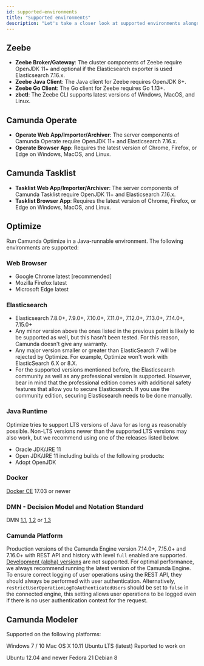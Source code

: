 ```yaml
---
id: supported-environments
title: "Supported environments"
description: "Let's take a closer look at supported environments alongside Zeebe, Operate, and Tasklist."
---
```


## Zeebe

- **Zeebe Broker/Gateway**: The cluster components of Zeebe require OpenJDK 11+ and optional if the Elasticsearch exporter is used Elasticsearch 7.16.x.
- **Zeebe Java Client**: The Java client for Zeebe requires OpenJDK 8+.
- **Zeebe Go Client**: The Go client for Zeebe requires Go 1.13+.
- **zbctl**: The Zeebe CLI supports latest versions of Windows, MacOS, and Linux.

## Camunda Operate

- **Operate Web App/Importer/Archiver**: The server components of Camunda
  Operate require OpenJDK 11+ and Elasticsearch 7.16.x.
- **Operate Browser App**: Requires the latest version of Chrome, Firefox, or
  Edge on Windows, MacOS, and Linux.

## Camunda Tasklist

- **Tasklist Web App/Importer/Archiver**: The server components of Camunda
  Tasklist require OpenJDK 11+ and Elasticsearch 7.16.x.
- **Tasklist Browser App**: Requires the latest version of Chrome, Firefox, or
  Edge on Windows, MacOS, and Linux.


## Optimize

Run Camunda Optimize in a Java-runnable environment. The following environments are supported:

### Web Browser

- Google Chrome latest [recommended]
- Mozilla Firefox latest
- Microsoft Edge latest

### Elasticsearch

- Elasticsearch 7.8.0+, 7.9.0+, 7.10.0+, 7.11.0+, 7.12.0+, 7.13.0+, 7.14.0+, 7.15.0+
- Any minor version above the ones listed in the previous point is likely to be supported as well, but this hasn't been tested. For this reason, Camunda doesn't give any warranty.
- Any major version smaller or greater than ElasticSearch 7 will be rejected by Optimize. For example, Optimize won't work with ElasticSearch 6.X or 8.X.
- For the supported versions mentioned before, the Elasticsearch community as well as any professional version is supported. However, bear in mind that the professional edition comes with additional safety features that allow you to secure Elasticsearch. If you use the community edition, securing Elasticsearch needs to be done manually.

### Java Runtime

Optimize tries to support LTS versions of Java for as long as reasonably possible. Non-LTS versions newer than the supported LTS versions may also work, but we recommend using one of the releases listed below.

- Oracle JDK/JRE 11
- Open JDK/JRE 11 including builds of the following products:
 - Adopt OpenJDK

### Docker

[Docker CE](https://docs.docker.com/install/) 17.03 or newer

### DMN - Decision Model and Notation Standard

DMN [1.1](https://www.omg.org/spec/DMN/1.1), [1.2](https://www.omg.org/spec/DMN/1.2) or [1.3](https://www.omg.org/spec/DMN/1.3)

### Camunda Platform

Production versions of the Camunda Engine version 7.14.0+, 7.15.0+ and 7.16.0+ with REST API and history with level `full` enabled are supported. [Development (alpha) versions](https://docs.camunda.org/enterprise/release-policy/#community-vs-enterprise-releases) are not supported. For optimal performance, we always recommend running the latest version of the Camunda Engine. To ensure correct logging of user operations using the REST API, they should always be performed with user authentication. Alternatively, `restrictUserOperationLogToAuthenticatedUsers` should be set to `false` in the connected engine, this setting allows user operations to be logged even if there is no user authentication context for the request.

## Camunda Modeler

Supported on the following platforms:

Windows 7 / 10
Mac OS X 10.11
Ubuntu LTS (latest)
Reported to work on

Ubuntu 12.04 and newer
Fedora 21
Debian 8
